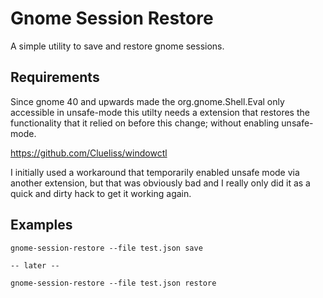 # Gnome Session Restore

A simple utility to save and restore gnome sessions.

## Requirements

Since gnome 40 and upwards made the org.gnome.Shell.Eval only
accessible in unsafe-mode this utilty needs a extension that restores
the functionality that it relied on before this change; without enabling unsafe-mode.

https://github.com/Clueliss/windowctl

I initially used a workaround that temporarily enabled unsafe mode via another
extension, but that was obviously bad and I really only did it as a quick and
dirty hack to get it working again.

## Examples

```shell
gnome-session-restore --file test.json save

-- later -- 

gnome-session-restore --file test.json restore
```
